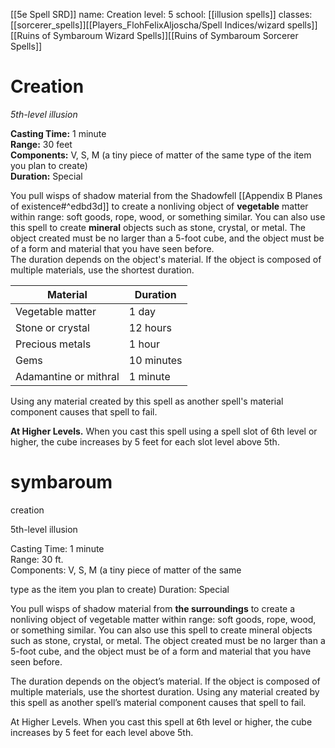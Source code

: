 [[5e Spell SRD]]
name: Creation
level: 5
school: [[illusion spells]]
classes: [[sorcerer_spells]][[Players_FlohFelixAljoscha/Spell Indices/wizard spells]][[Ruins of Symbaroum Wizard Spells]][[Ruins of Symbaroum Sorcerer Spells]]

# Creation 
_5th-level illusion_ 

**Casting Time:** 1 minute    
**Range:** 30 feet    
**Components:** V, S, M (a tiny piece of matter of the same type of the item you plan to create)    
**Duration:** Special 

You pull wisps of shadow material from the Shadowfell [[Appendix B Planes of existence#^edbd3d]]  to create a nonliving object of **vegetable** matter within range: soft goods, rope, wood, or something similar. You can also use this spell to create **mineral** objects such as stone, crystal, or metal. The object created must be no larger than a 5-foot cube, and the object must be of a form and material that you have seen before.    
The duration depends on the object's material. If the object is composed of multiple materials, use the shortest duration. 

| Material              | Duration   |
|-----------------------|------------|
| Vegetable matter      | 1 day      |        
| Stone or crystal      | 12 hours   |           
| Precious metals       | 1 hour     |         
| Gems                  | 10 minutes |             
| Adamantine or mithral | 1 minute   |           

Using any material created by this spell as another spell's material component causes that spell to fail. 

**At Higher Levels.** When you cast this spell using a spell slot of 6th level or higher, the cube increases by 5 feet for each slot level above 5th. 



# symbaroum

creation

5th-level illusion

Casting Time: 1 minute  
Range: 30 ft.  
Components: V, S, M (a tiny piece of matter of the same

type as the item you plan to create) Duration: Special

You pull wisps of shadow material from **the surroundings** to create a nonliving object of vegetable matter within range: soft goods, rope, wood, or something similar. You can also use this spell to create mineral objects such as stone, crystal, or metal. The object created must be no larger than a 5-foot cube, and the object must be of a form and material that you have seen before.

The duration depends on the object’s material. If the object is composed of multiple materials, use the shortest duration. Using any material created by this spell as another spell’s material component causes that spell to fail.

At Higher Levels. When you cast this spell at 6th level or higher, the cube increases by 5 feet for each level above 5th.

